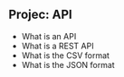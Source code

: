 ## Projec: API

* What is an API
* What is a REST API
* What is the CSV format
* What is the JSON format
